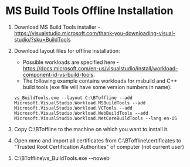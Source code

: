 # MS Build Tools Offline Installation

1. Download MS Build Tools installer - https://visualstudio.microsoft.com/thank-you-downloading-visual-studio/?sku=BuildTools  

2. Download layout files for offline installation:
    - Possible workloads are specified here - https://docs.microsoft.com/en-us/visualstudio/install/workload-component-id-vs-build-tools.
    - The following example contains workloads for msbuild and C++ build tools (exe file will have some version numbers in name):
    ```
    vs_BuildTools.exe --layout C:\BToffline --add Microsoft.VisualStudio.Workload.MSBuildTools --add Microsoft.VisualStudio.Workload.VCTools --add Microsoft.VisualStudio.Workload.WebBuildTools --add Microsoft.VisualStudio.Workload.NetCoreBuildTools --lang en-US  
    ```

3. Copy C:\BToffline to the machine on which you want to install it.

4. Open mmc and import all certificates from C:\BToffline\certificates to "Trusted Root Certification Authorities" of computer (not current user)  

5. C:\BToffline\vs_BuildTools.exe --noweb  
